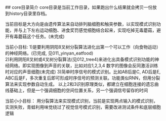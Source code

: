 ﻿﻿## core目录简介 
core目录是当前工作目录，如果跑出什么结果就会拷贝一份放到history目录里存档。

当前目标是大方向是由遗传算法来自动排列脑细胞和触突参数，以实现模式识别功能，并与上下左右运动细胞、进食奖罚感觉细胞结合起来，实现吃掉无毒蘑菇，避开有毒蘑菇这个任务。(未完成)    

当前小目标:
1)是要利用阴阳8叉树分裂算法进化出第一个可以工作（向食物运动）的神经网络。(已完成, 见011_yinyan_eatfood)  
2)利用阴阳8叉树或4叉树分裂算法(见012_tree4)来进化出具备模式识别功能的神经网络。即实现图像到声音的关联，比如对应1,2,3,4 数字的图像会反同激活训练时对应的声音细胞(未完成)
3)简单时序信号的模式识别。比如AB后是C, AD后是E, ABC后是F，多次重复后即可形成时序信号的预测关联。功能类似RNN，但用分裂算法来实现参数自动生成。
  以上2和3识别原理类似，都建立在细胞连接的遗忘曲线基础上，但是一个强调细胞的空间位置关系，另一个强调信号留存的时间
  
当前小小目标： 
用分裂算法来实现模式识别，当前是实现两点输入的模式识别，实测失败，青蛙利用味觉绕过了视觉信号模式识别，需要改进测试条件和底层细胞逻辑